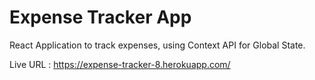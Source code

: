 # Expense Tracker App

React Application to track expenses, using Context API for Global State.

Live URL : https://expense-tracker-8.herokuapp.com/
